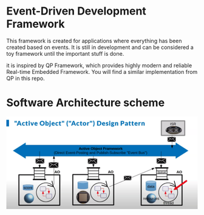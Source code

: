 # Event-Driven Development Framework

This framework is created for applications where everything has been created based on events. It is still in development and can be considered a toy framework until the important stuff is done.

it is inspired by QP Framework, which provides highly modern and reliable Real-time Embedded Framework. You will find a similar implementation from QP in this repo.

# Software Architecture scheme



![plot](./img/software_architecture.png)






